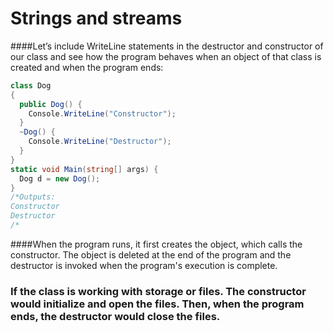 # Strings and streams


####Let’s include WriteLine statements in the destructor and constructor of our class and see how the program behaves when an object of that class is created and when the program ends:
```C#
class Dog
{
  public Dog() {
    Console.WriteLine("Constructor");
  }
  ~Dog() {
    Console.WriteLine("Destructor");
  }
}
static void Main(string[] args) {
  Dog d = new Dog();
}
/*Outputs:
Constructor
Destructor
/*
```
####When the program runs, it first creates the object, which calls the constructor. The object is deleted at the end of the program and the destructor is invoked when the program's execution is complete.
### If the class is working with storage or files. The constructor would initialize and open the files. Then, when the program ends, the destructor would close the files.
